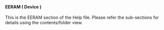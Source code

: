 <div class="section">

<div class="titlepage">

<div>

<div>

#### <span id="_eeram_device"></span>EERAM ( Device )

</div>

</div>

</div>

This is the EERAM section of the Help file. Please refer the
sub-sections for details using the contents/folder view.

</div>
